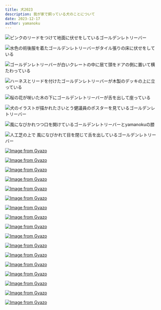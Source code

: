```yaml
---
title: 犬2023
description: 我が家で飼っている犬のことについて
date: 2023-12-17
author: yamanoku
---
```


![ピンクのリードをつけて地面に伏せをしているゴールデンレトリーバー](https://i.gyazo.com/38779d47bcfa99cb28aebbe3ac8b2704.png)


![水色の術後服を着たゴールデンレトリーバーがタイル張りの床に伏せをしている](https://i.gyazo.com/77577997b078d6684c9db84604a00bed.png)


![ゴールデンレトリーバーが白いクレートの中に居て頭をドアの側に置いて横たわっている](https://i.gyazo.com/f236c5e1744d5779aca2cde91b161e7a.png)


![ハーネスとリードを付けたゴールデンレトリーバーが木製のデッキの上に立っている](https://i.gyazo.com/78e6a1d29fb787430d610077ca23b877.png)

![桜の花が咲いた木の下にゴールデンレトリーバーが舌を出して座っている](https://i.gyazo.com/ebb0fdbb39a8cb94b7acdcc8146964d7.png)

![犬のイラストが描かれたさいとう健議員のポスターを見ているゴールデンレトリーバー](https://i.gyazo.com/0f7fff6188b6d9cb33b1e42185c5f8e3.png)

![風になびかれつつ口を開けているゴールデンレトリーバーとyamanokuの膝](https://i.gyazo.com/b44434829699ec632415c0beb13caaf8.png)

![人工芝の上で  風になびかれて目を閉じて舌を出しているゴールデンレトリーバー](https://i.gyazo.com/9e690f2c47fb50060230bc9f14695b79.png)

[![Image from Gyazo](https://i.gyazo.com/81142f94d92b1c351e05a68213a6285e.png)](https://gyazo.com/81142f94d92b1c351e05a68213a6285e)

[![Image from Gyazo](https://i.gyazo.com/c45d374d35104531439a7fd74dd7b425.png)](https://gyazo.com/c45d374d35104531439a7fd74dd7b425)

[![Image from Gyazo](https://i.gyazo.com/f1ecf709d3fb1c6ca22fb534b4e45147.png)](https://gyazo.com/f1ecf709d3fb1c6ca22fb534b4e45147)

[![Image from Gyazo](https://i.gyazo.com/fe4b3721c40466c9b5e731316ab6a9e2.png)](https://gyazo.com/fe4b3721c40466c9b5e731316ab6a9e2)

[![Image from Gyazo](https://i.gyazo.com/d4d894ded6ee4ff34ad0ea4d1d0e8d20.jpg)](https://gyazo.com/d4d894ded6ee4ff34ad0ea4d1d0e8d20)

[![Image from Gyazo](https://i.gyazo.com/e4b3bac98c533e47c534c7ae52db1602.png)](https://gyazo.com/e4b3bac98c533e47c534c7ae52db1602)

[![Image from Gyazo](https://i.gyazo.com/4c75c490787a359e38a263ca5c045d85.png)](https://gyazo.com/4c75c490787a359e38a263ca5c045d85)

[![Image from Gyazo](https://i.gyazo.com/24834117daccf483aab624b7dfa57962.png)](https://gyazo.com/24834117daccf483aab624b7dfa57962)

[![Image from Gyazo](https://i.gyazo.com/87115791ee696d98fe3acca9987d87b1.png)](https://gyazo.com/87115791ee696d98fe3acca9987d87b1)

[![Image from Gyazo](https://i.gyazo.com/fba0cc66dad2cfe3f189f56a3d35cb87.png)](https://gyazo.com/fba0cc66dad2cfe3f189f56a3d35cb87)

[![Image from Gyazo](https://i.gyazo.com/41b920139e4ff24094a717c42fb59239.png)](https://gyazo.com/41b920139e4ff24094a717c42fb59239)

[![Image from Gyazo](https://i.gyazo.com/c76547078393ec113fed868d50818d4e.png)](https://gyazo.com/c76547078393ec113fed868d50818d4e)

[![Image from Gyazo](https://i.gyazo.com/4db7530ad0a978c30f8e57af6114e39b.png)](https://gyazo.com/4db7530ad0a978c30f8e57af6114e39b)

[![Image from Gyazo](https://i.gyazo.com/146b4f425bcaac1fee29fec2ca98ebf0.jpg)](https://gyazo.com/146b4f425bcaac1fee29fec2ca98ebf0)

[![Image from Gyazo](https://i.gyazo.com/c59b30a3b737927f89f6e82f42bac126.png)](https://gyazo.com/c59b30a3b737927f89f6e82f42bac126)

[![Image from Gyazo](https://i.gyazo.com/9e8b780dc23a9ad9498ce7ba5f3c15de.png)](https://gyazo.com/9e8b780dc23a9ad9498ce7ba5f3c15de)

[![Image from Gyazo](https://i.gyazo.com/e8af5ad9499140acb449b6e477fa020b.png)](https://gyazo.com/e8af5ad9499140acb449b6e477fa020b)
